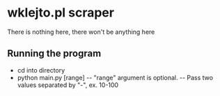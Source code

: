 # wklejto.pl scraper
There is nothing here, there won't be anything here

## Running the program
- cd into directory
- python main.py [range]
-- "range" argument is optional.
-- Pass two values separated by "-", ex. 10-100